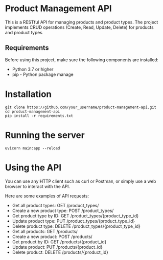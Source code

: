 # Product Management API

This is a RESTful API for managing products and product types. The project implements CRUD operations (Create, Read, Update, Delete) for products and product types.

## Requirements
Before using this project, make sure the following components are installed:

- Python 3.7 or higher
- pip - Python package manage

# Installation
```shell
git clone https://github.com/your_username/product-management-api.git
cd product-management-api
pip install -r requirements.txt
```
# Running the server
```shell
uvicorn main:app --reload
```

# Using the API
You can use any HTTP client such as curl or Postman, or simply use a web browser to interact with the API.

Here are some examples of API requests:

- Get all product types: GET /product_types/
- Create a new product type: POST /product_types/
- Get product type by ID: GET /product_types/{product_type_id}
- Update product type: PUT /product_types/{product_type_id}
- Delete product type: DELETE /product_types/{product_type_id}
- Get all products: GET /products/
- Create a new product: POST /products/
- Get product by ID: GET /products/{product_id}
- Update product: PUT /products/{product_id}
- Delete product: DELETE /products/{product_id}
